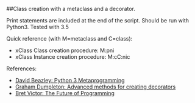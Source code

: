 ##Class creation with a metaclass and a decorator.

Print statements are included at the end of the script.
Should be run with Python3. Tested with 3.5

Quick reference (with M=metaclass and C=class): 
- xClass Class creation procedure: M:pni
- xClass Instance creation procedure: M:cC:nic

References:
* [David Beazley: Python 3 Metaprogramming](https://www.youtube.com/watch?v=sPiWg5jSoZI)
* [Graham Dumpleton: Advanced methods for creating decorators](https://www.youtube.com/watch?v=W7Rv-km3ZuA)
* [Bret Victor: The Future of Programming](https://www.youtube.com/watch?v=8pTEmbeENF4)
